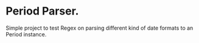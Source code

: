 # Period Parser.
Simple project to test Regex on parsing different kind of date formats to an Period instance.
